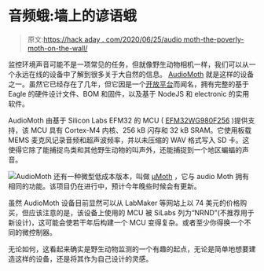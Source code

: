 # 音频蛾:墙上的谚语蛾

> 原文:[https://hack aday . com/2020/06/25/audio moth-the-poverly-moth-on-the-wall/](https://hackaday.com/2020/06/25/audiomoth-the-proverbial-moth-on-the-wall/)

监控环境声音可能不是一项常见的任务，但就像野生动物相机一样，我们可以从一个永远在线的设备中了解到很多关于大自然的信息。 [AudioMoth](https://www.openacousticdevices.info/) 就是这样的设备之一。虽然它已经存在了几年，但它因是一个[开放平台](https://circuithub.com/projects/OpenAcoustics/AudioMoth/revisions/24499/parts)而闻名，拥有完整的基于 Eagle 的硬件设计文件、BOM 和固件，以及基于 NodeJS 和 electronic 的实用软件。

AudioMoth 由基于 Silicon Labs EFM32 的 MCU ( [EFM32WG980F256](https://www.silabs.com/mcu/32-bit/efm32-wonder-gecko/device.EFM32WG980F256-QFP100) )提供支持，该 MCU 具有 Cortex-M4 内核、256 kB 闪存和 32 kB SRAM。它使用板载 MEMS 麦克风记录音频和超声波频率，并以未压缩的 WAV 格式写入 SD 卡。这使得它除了能捕捉鸟类和其他野生动物的叫声外，还能捕捉到一个地区蝙蝠的声音。

[![](../Images/b88715955bedfa7a2dfaca7ed35a21cd.png)](https://hackaday.com/wp-content/uploads/2020/06/micro_moth.jpg)AudioMoth 还有一种微型低成本版本，叫做 [μMoth](https://www.openacousticdevices.info/mmoth) ，它与 audio Moth 拥有相同的功能。该项目仍在进行中，预计今年晚些时候会有更新。

虽然 AudioMoth 设备目前显然可以从 LabMaker 等网站上以 74 美元的价格购买，但应该注意的是，该设备上使用的 MCU 被 SiLabs 列为“NRND”(不推荐用于新设计)，这可能会使若干年后构建一个 MCU 变得复杂。或者至少你得换一个不同的微控制器。

无论如何，这看起来确实是野生动物监测的一个有趣的起点，无论是简单地想要建造这样的设备，还是将其作为自己设计的灵感。